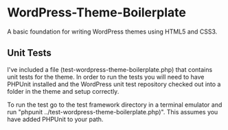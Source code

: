WordPress-Theme-Boilerplate
===========================

A basic foundation for writing WordPress themes using HTML5 and CSS3.

Unit Tests
----------

I've included a file (test-wordpress-theme-boilerplate.php) that contains unit tests for the theme. In order to run the tests you will need to have PHPUnit installed and the WordPress unit test repository checked out into a folder in the theme and setup correctly.

To run the test go to the test framework directory in a terminal emulator and run "phpunit ../test-wordpress-theme-boilerplate.php)". This assumes you have added PHPUnit to your path.

